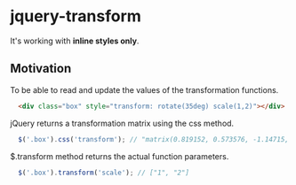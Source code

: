 # jquery-transform

It's working with **inline styles only**.

## Motivation

To be able to read and update the values of the transformation functions.

``` html
  <div class="box" style="transform: rotate(35deg) scale(1,2)"></div>
```

jQuery returns a transformation matrix using the css method.
``` js
  $('.box').css('transform'); // "matrix(0.819152, 0.573576, -1.14715, 1.6383, 0, 0)"
```

$.transform method returns the actual function parameters.
``` js
  $('.box').transform('scale'); // ["1", "2"]
```
